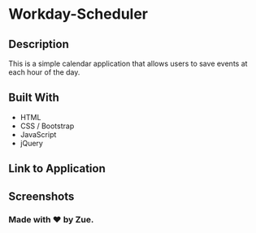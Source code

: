 # Workday-Scheduler

## Description 
This is a simple calendar application that allows users to save events at each hour of the day. 

## Built With 
* HTML 
* CSS / Bootstrap 
* JavaScript 
* jQuery 

## Link to Application 


## Screenshots 

### Made with &hearts; by Zue. 
